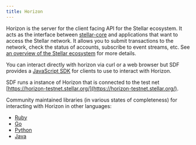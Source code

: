 ```yaml
---
title: Horizon
---
```


Horizon is the server for the client facing API for the Stellar ecosystem.  It acts as the interface between [stellar-core](https://stellar.org/developers/learn/stellar-core) and applications that want to access the Stellar network. It allows you to submit transactions to the network, check the status of accounts, subscribe to event streams, etc. See [an overview of the Stellar ecosystem](https://stellar.org/developers/learn/) for more details.

You can interact directly with horizon via curl or a web browser but SDF provides a [JavaScript SDK](https://stellar.org/developers/learn/js-stellar) for clients to use to interact with Horizon.

SDF runs a instance of Horizon that is connected to the test net [https://horizon-testnet.stellar.org/](https://horizon-testnet.stellar.org/).

Community maintained libraries (in various states of completeness) for interacting with Horizon in other languages:<br>
- [Ruby](https://github.com/stellar/ruby-stellar-sdk)
- [Go](https://github.com/stellar/go-stellar-base)
- [Python](https://github.com/StellarCN/py-stellar-base)
- [Java](https://github.com/stellar/java-stellar-base)
